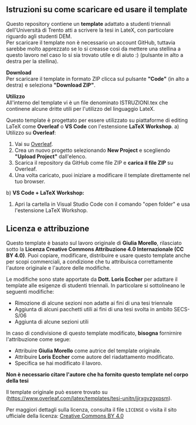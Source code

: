 ## Istruzioni su come scaricare ed usare il template
Questo repository contiene un **template** adattato a studenti triennali dell'Università di Trento atti a scrivere la tesi in LateX, con particolare riguardo agli studenti DEM.  
Per scaricare il template non è necessario un account GitHub, tuttavia sarebbe molto apprezzato se lo si creasse così da mettere una stellina a questo lavoro nel caso lo si sia trovato utile e di aiuto :) (pulsante in alto a destra per la stellina).

**Download**  
Per scaricare il template in formato ZIP clicca sul pulsante **"Code"** (in alto a destra) e seleziona **"Download ZIP"**.

**Utilizzo**  
All'interno del template vi è un file denominato ISTRUZIONI.tex che continene alcune dritte utili per l'utilizzo del linguaggio LateX.

Questo template è progettato per essere utilizzato su piattaforme di editing LaTeX come **Overleaf** o **VS Code** con l'estensione **LaTeX Workshop**.
a) Utilizzo su **Overleaf**:
1. Vai su [Overleaf](https://www.overleaf.com).
2. Crea un nuovo progetto selezionando **New Project** e scegliendo **"Upload Project"** dall'elenco.
3. Scarica il repository da GitHub come file ZIP e **carica il file ZIP** su Overleaf.
4. Una volta caricato, puoi iniziare a modificare il template direttamente nel tuo browser.
 
b) **VS Code + LaTeX Workshop:** 
1. Apri la cartella in Visual Studio Code con il comando "open folder" e usa l'estensione LaTeX Workshop.

## Licenza e attribuzione

Questo template è basato sul lavoro originale di **Giulia Morello**, rilasciato sotto la **Licenza Creative Commons Attribuzione 4.0 Internazionale (CC BY 4.0)**. Puoi copiare, modificare, distribuire e usare questo template anche per scopi commerciali, a condizione che tu attribuisca correttamente l'autore originale e l'autore delle modifiche.

Le modifiche sono state apportate da **Dott. Loris Eccher** per adattare il template alle esigenze di studenti triennali. In particolare si sottolineano le seguenti modifiche:
- Rimozione di alcune sezioni non adatte ai fini di una tesi triennale
- Aggiunta di alcuni pacchetti utili ai fini di una tesi svolta in ambito SECS-S/06
- Aggiunta di alcune sezioni utili

In caso di condivisione di questo template modificato, **bisogna** fornirnire l'attribuzione come segue:
- Attribuire **Giulia Morello** come autrice del template originale.
- Attribuire **Loris Eccher** come autore del riadattamento modificato.
- Specifica se hai modificato il lavoro.

**Non è necessario citare l'autore che ha fornito questo template nel corpo della tesi**

Il template originale può essere trovato su (https://www.overleaf.com/latex/templates/tesi-unitn/jjrxgvzgxpsm).

Per maggiori dettagli sulla licenza, consulta il file `LICENSE` o visita il sito ufficiale della licenza: [Creative Commons BY 4.0](https://creativecommons.org/licenses/by/4.0/)

